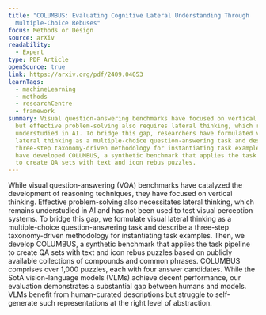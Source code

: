 ```yaml
---
title: "COLUMBUS: Evaluating Cognitive Lateral Understanding Through
  Multiple-Choice Rebuses"
focus: Methods or Design
source: arXiv
readability:
  - Expert
type: PDF Article
openSource: true
link: https://arxiv.org/pdf/2409.04053
learnTags:
  - machineLearning
  - methods
  - researchCentre
  - framework
summary: Visual question-answering benchmarks have focused on vertical thinking,
  but effective problem-solving also requires lateral thinking, which remains
  understudied in AI. To bridge this gap, researchers have formulated visual
  lateral thinking as a multiple-choice question-answering task and describe a
  three-step taxonomy-driven methodology for instantiating task examples and
  have developed COLUMBUS, a synthetic benchmark that applies the task pipeline
  to create QA sets with text and icon rebus puzzles.
---
```

While visual question-answering (VQA) benchmarks have catalyzed the development of reasoning techniques, they have focused on vertical thinking. Effective problem-solving also necessitates lateral thinking, which remains understudied in AI and has not been used to test visual perception systems. To bridge this gap, we formulate visual lateral thinking as a multiple-choice question-answering task and describe a three-step taxonomy-driven methodology for instantiating task examples. Then, we develop COLUMBUS, a synthetic benchmark that applies the task pipeline to create QA sets with text and icon rebus puzzles based on publicly available collections of compounds and common phrases. COLUMBUS comprises over 1,000 puzzles, each with four answer candidates. While the SotA vision-language models (VLMs) achieve decent performance, our evaluation demonstrates a substantial gap between humans and models. VLMs benefit from human-curated descriptions but struggle to self-generate such representations at the right level of abstraction.
